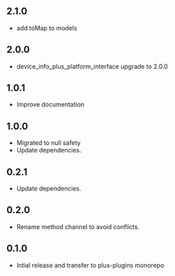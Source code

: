 ## 2.1.0

- add toMap to models

## 2.0.0

- device_info_plus_platform_interface upgrade to 2.0.0

## 1.0.1

- Improve documentation

## 1.0.0

- Migrated to null safety
- Update dependencies.

## 0.2.1

- Update dependencies.

## 0.2.0

- Rename method channel to avoid conflicts.

## 0.1.0

- Intial release and transfer to plus-plugins monorepo
